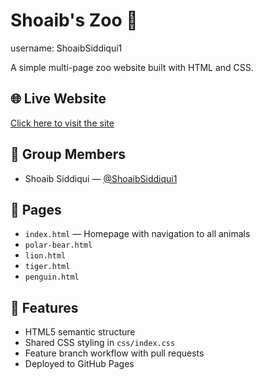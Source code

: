 # Shoaib's Zoo 🐾
username: ShoaibSiddiqui1

A simple multi-page zoo website built with HTML and CSS.

## 🌐 Live Website
[Click here to visit the site](https://shoaibsiddiqui1.github.io/assignment-1/)

## 👥 Group Members
- Shoaib Siddiqui — [@ShoaibSiddiqui1](https://github.com/ShoaibSiddiqui1)

## 📁 Pages
- `index.html` — Homepage with navigation to all animals
- `polar-bear.html`
- `lion.html`
- `tiger.html`
- `penguin.html`

## 🧰 Features
- HTML5 semantic structure
- Shared CSS styling in `css/index.css`
- Feature branch workflow with pull requests
- Deployed to GitHub Pages
